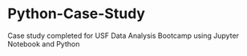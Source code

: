 # Python-Case-Study
Case study completed for USF Data Analysis Bootcamp using Jupyter Notebook and Python
